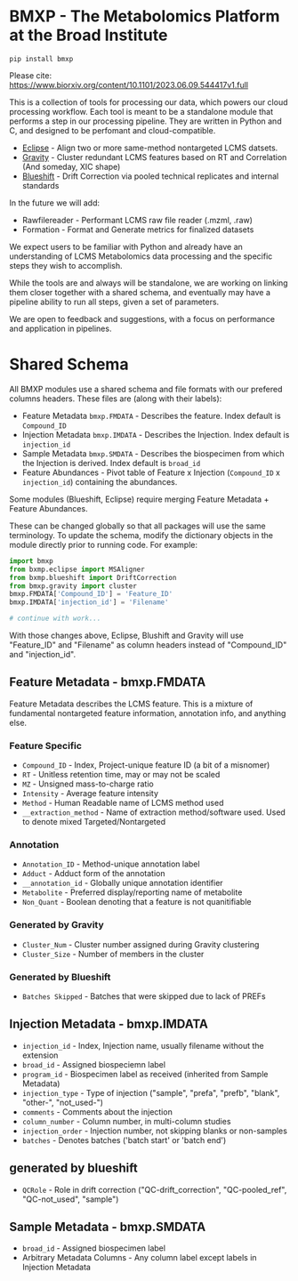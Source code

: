 # BMXP - The Metabolomics Platform at the Broad Institute
`pip install bmxp`

Please cite:
https://www.biorxiv.org/content/10.1101/2023.06.09.544417v1.full

This is a collection of tools for processing our data, which powers our cloud processing workflow. Each tool is meant to be a standalone module that performs a step in our processing pipeline. They are written in Python and C, and designed to be perfomant and cloud-compatible.

* [Eclipse](https://github.com/broadinstitute/bmxp/blob/main/bmxp/eclipse/readme.md) - Align two or more same-method nontargeted LCMS datsets.
* [Gravity](https://github.com/broadinstitute/bmxp/blob/main/bmxp/gravity/readme.md) - Cluster redundant LCMS features based on RT and Correlation (And someday, XIC shape)
* [Blueshift](https://github.com/broadinstitute/bmxp/blob/main/bmxp/blueshift/readme.md) - Drift Correction via pooled technical replicates and internal standards

In the future we will add:
* Rawfilereader - Performant LCMS raw file reader (.mzml, .raw)
* Formation - Format and Generate metrics for finalized datasets

We expect users to be familiar with Python and already have an understanding of LCMS Metabolomics data processing and the specific steps they wish to accomplish.

While the tools are and always will be standalone, we are working on linking them closer together with a shared schema, and eventually may have a pipeline ability to run all steps, given a set of parameters.

We are open to feedback and suggestions, with a focus on performance and application in pipelines.

# Shared Schema
All BMXP modules use a shared schema and file formats with our prefered columns headers. These files are (along with their labels):
* Feature Metadata `bmxp.FMDATA` - Describes the feature. Index default is `Compound_ID`
* Injection Metadata `bmxp.IMDATA` - Describes the Injection. Index default is `injection_id`
* Sample Metadata `bmxp.SMDATA` - Describes the biospecimen from which the Injection is derived. Index default is `broad_id` 
* Feature Abundances - Pivot table of Feature x Injection (`Compound_ID` x `injection_id`) containing the abundances.

Some modules (Blueshift, Eclipse) require merging Feature Metadata + Feature Abundances.
 
These can be changed globally so that all packages will use the same terminology.
To update the schema, modify the dictionary objects in the module directly prior to running code. For example:
```python
import bmxp
from bxmp.eclipse import MSAligner
from bxmp.blueshift import DriftCorrection
from bmxp.gravity import cluster
bmxp.FMDATA['Compound_ID'] = 'Feature_ID'
bmxp.IMDATA['injection_id'] = 'Filename'

# continue with work...
```
With those changes above, Eclipse, Blushift and Gravity will use "Feature_ID" and "Filename" as column headers instead of "Compound_ID" and "injection_id".

## Feature Metadata - bmxp.FMDATA
Feature Metadata describes the LCMS feature. This is a mixture of fundamental nontargeted feature information, annotation info, and anything else.

### Feature Specific
* `Compound_ID` - Index, Project-unique feature ID (a bit of a misnomer)
* `RT` - Unitless retention time, may or may not be scaled
* `MZ` - Unsigned mass-to-charge ratio
* `Intensity` - Average feature intensity
* `Method` - Human Readable name of LCMS method used
* `__extraction_method` - Name of extraction method/software used. Used to denote mixed Targeted/Nontargeted

### Annotation
* `Annotation_ID` - Method-unique annotation label
* `Adduct` - Adduct form of the annotation
* `__annotation_id` - Globally unique annotation identifier
* `Metabolite` - Preferred display/reporting name of metabolite
* `Non_Quant` - Boolean denoting that a feature is not quanitifiable

### Generated by Gravity
* `Cluster_Num` - Cluster number assigned during Gravity clustering
* `Cluster_Size` -  Number of members in the cluster

### Generated by Blueshift
* `Batches Skipped` - Batches that were skipped due to lack of PREFs

## Injection Metadata - bmxp.IMDATA
* `injection_id` - Index, Injection name, usually filename without the extension
* `broad_id` - Assigned biospeciemn label
* `program_id` - Biospecimen label as received (inherited from Sample Metadata)
* `injection_type` - Type of injection ("sample", "prefa", "prefb", "blank", "other-", "not_used-")
* `comments` - Comments about the injection
* `column_number` - Column number, in multi-column studies
* `injection_order` - Injection number, not skipping blanks or non-samples
* `batches` - Denotes batches ('batch start' or 'batch end')

## generated by blueshift
* `QCRole` - Role in drift correction ("QC-drift_correction", "QC-pooled_ref", "QC-not_used", "sample")

## Sample Metadata - bmxp.SMDATA
* `broad_id` - Assigned biospecimen label
* Arbitrary Metadata Columns - Any column label except labels in Injection Metadata